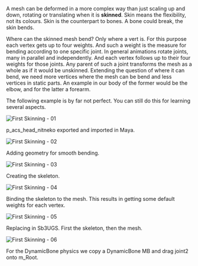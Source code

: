 A mesh can be deformed in a more complex way than just scaling up and down, rotating or translating when it is **skinned**. Skin means the flexibility, not its colours. Skin is the counterpart to bones. A bone could break, the skin bends.

Where can the skinned mesh bend? Only where a vert is. For this purpose each vertex gets up to four weights. And such a weight is the measure for bending according to one specific joint. In general animations rotate joints, many in parallel and independently. And each vertex follows up to their four weights for those joints. Any parent of such a joint transforms the mesh as a whole as if it would be unskinned. Extending the question of where it can bend, we need more vertices where the mesh can be bend and less vertices in static parts. An example in our body of the former would be the elbow, and for the latter a forearm.

The following example is by far not perfect. You can still do this for learning several aspects.

![First Skinning - 01](https://user-images.githubusercontent.com/104311725/221356458-88e42b7b-1d45-493b-84d6-776f2bf3c793.png)

p_acs_head_nitneko exported and imported in Maya.

![First Skinning - 02](https://user-images.githubusercontent.com/104311725/221356463-0062a631-6da7-44a9-8f6b-84124fa9bade.png)

Adding geometry for smooth bending.

![First Skinning - 03](https://user-images.githubusercontent.com/104311725/221356465-981dc0b0-bad9-4ca3-984d-51cd5e4e5394.png)

Creating the skeleton.

![First Skinning - 04](https://user-images.githubusercontent.com/104311725/221356466-d5849ec9-11d3-4761-92ff-f5a5ccec39c9.png)

Binding the skeleton to the mesh. This results in getting some default weights for each vertex.

![First Skinning - 05](https://user-images.githubusercontent.com/104311725/221356468-6ea041b3-3f84-4a04-a75e-85f09082ca9f.png)

Replacing in Sb3UGS. First the skeleton, then the mesh.

![First Skinning - 06](https://user-images.githubusercontent.com/104311725/221356469-c7bab003-d480-40ff-af9b-be0bd8fbec04.png)

For the DynamicBone physics we copy a DynamicBone MB and drag joint2 onto m_Root.
